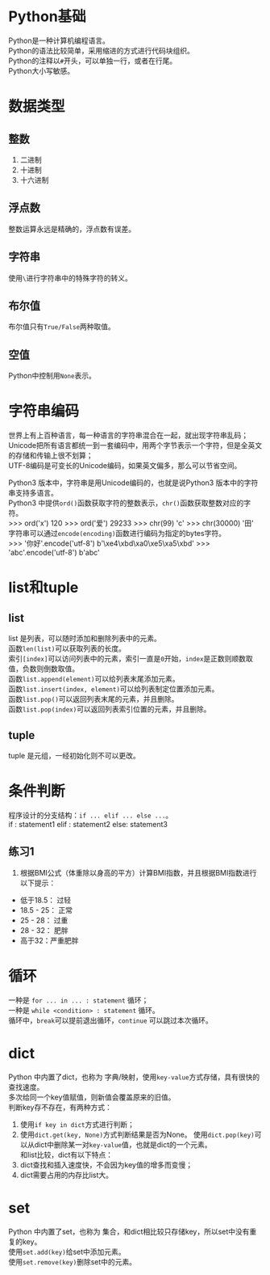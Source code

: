 # Python基础
Python是一种计算机编程语言。    
Python的语法比较简单，采用缩进的方式进行代码块组织。    
Python的注释以`#`开头，可以单独一行，或者在行尾。    
Python大小写敏感。    

# 数据类型
## 整数
1. 二进制
2. 十进制
3. 十六进制

## 浮点数
整数运算永远是精确的，浮点数有误差。     

## 字符串
使用`\`进行字符串中的特殊字符的转义。

## 布尔值
布尔值只有`True/False`两种取值。

## 空值
Python中控制用`None`表示。

# 字符串编码
世界上有上百种语言，每一种语言的字符串混合在一起，就出现字符串乱码；    
Unicode把所有语言都统一到一套编码中，用两个字节表示一个字符，但是全英文的存储和传输上很不划算；    
UTF-8编码是可变长的Unicode编码，如果英文偏多，那么可以节省空间。    
      
Python3 版本中，字符串是用Unicode编码的，也就是说Python3 版本中的字符串支持多语言。    
Python3 中提供`ord()`函数获取字符的整数表示，`chr()`函数获取整数对应的字符。  
	>>> ord('x')
	120
	>>> ord('爱')
	29233
	>>> chr(99)
	'c'
	>>> chr(30000)
	'田'
字符串可以通过`encode(encoding)`函数进行编码为指定的bytes字符。    
	>>> '你好'.encode('utf-8')
	b'\xe4\xbd\xa0\xe5\xa5\xbd'
	>>> 'abc'.encode('utf-8')
	b'abc'

# list和tuple
## list
list 是列表，可以随时添加和删除列表中的元素。   
函数`len(list)`可以获取列表的长度。    
索引`[index]`可以访问列表中的元素，索引一直是`0`开始，`index`是正数则顺数取值，负数则倒数取值。    
函数`list.append(element)`可以给列表末尾添加元素。    
函数`list.insert(index, element)`可以给列表制定位置添加元素。    
函数`list.pop()`可以返回列表末尾的元素，并且删除。    
函数`list.pop(index)`可以返回列表索引位置的元素，并且删除。    
## tuple
tuple 是元组，一经初始化则不可以更改。

# 条件判断
程序设计的分支结构：`if ... elif ... else ...`。    
	if <condition1>:
		statement1
	elif <condition2>:
		statement2
	else:
		statement3
## 练习1
1. 根据BMI公式（体重除以身高的平方）计算BMI指数，并且根据BMI指数进行以下提示：    
* 低于18.5： 过轻
* 18.5 - 25： 正常
* 25 - 28： 过重
* 28 - 32： 肥胖
* 高于32：严重肥胖

# 循环
一种是 `for ... in ... : statement` 循环；     
一种是 `while <condition> : statement` 循环。    
循环中，`break`可以提前退出循环，`continue`	可以跳过本次循环。

# dict
Python 中内置了dict，也称为 字典/映射，使用`key-value`方式存储，具有很快的查找速度。   
多次给同一个key值赋值，则新值会覆盖原来的旧值。    
判断key存不存在，有两种方式：
1. 使用`if key in dict`方式进行判断；
2. 使用`dict.get(key, None)`方式判断结果是否为None。
使用`dict.pop(key)`可以从dict中删除某一对`key-value`值，也就是dict的一个元素。    
和list比较，dict有以下特点：
1. dict查找和插入速度快，不会因为key值的增多而变慢；
2. dict需要占用的内存比list大。    

# set
Python 中内置了set，也称为 集合，和dict相比较只存储key，所以set中没有重复的key。    
使用`set.add(key)`给set中添加元素。    
使用`set.remove(key)`删除set中的元素。
